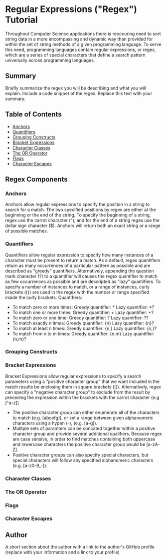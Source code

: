 # Regular Expressions ("Regex") Tutorial

Throughout Computer Science applications there is reoccuring need to sort string data in a more encompassing and dynamic way than provided for within the set of string methods of a given programming language.  To serve this need, programming languages contain regular expressions, or regex, which are a series of special characters that define a search pattern universally across programming languages. 

## Summary

Briefly summarize the regex you will be describing and what you will explain. Include a code snippet of the regex. Replace this text with your summary.

## Table of Contents

- [Anchors](#anchors)
- [Quantifiers](#quantifiers)
- [Grouping Constructs](#grouping-constructs)
- [Bracket Expressions](#bracket-expressions)
- [Character Classes](#character-classes)
- [The OR Operator](#the-or-operator)
- [Flags](#flags)
- [Character Escapes](#character-escapes)

## Regex Components

### Anchors
Anchors allow regular expressions to specify the position in a string to search for a match.  The two specified positions by regex are either at the beginning or the end of the string.  To specify the beginning of a string, regex use the carrot character (^), and for the end of a string regex use the dollar sign character ($).  Anchors will return both an exact string or a range of possible matches. 

### Quantifiers

Quantifiers allow regular expression to specify how many instances of a character must be present to return a match. As a default, regex quantifiers return as many occurrences of a particular pattern as possible and are described as "greedy" quantifiers.  Alternatively, appending the question mark character (?) to a quantifier will causes the regex quantifier to match as few occurrences as possible and are descripted as "lazy" quantifiers. To specify a number of instances to match, or a range of instances, curly brackets ({}) are used in the regex with the number or range specified inside the curly brackets. 
Quantifiers:
- To match zero or more times: Greedy quantifier: * Lazy quantifier: *?
- To match one or more times: Greedy quantifier: + Lazy quantifier: +?
- To match zero or one time: Greedy quantifier: ? Lazy quantifier: ??
- To match exactly n times: Greedy quantifier: {n} Lazy quantifier: {n}?
- To match at least n times: Greedy quantifier: {n,} Lazy quantifier: {n,}?
- To match from n to m times: Greedy quantifier: {n,m} Lazy quantifier: {n,m}?

### Grouping Constructs

### Bracket Expressions

Bracket Expressions allow regular expressions to specify a search parameters using a "positive character group" that we want included in the match results be enclosing them in square brackets ([]).  Alternatively, regex can specify a "negative character group" to exclude from the result by preceding the expression within the brackets with the carrot character (e.g [^a-z])
- The positive character group can either enumerate all of the characters to match (e.g. [abcefg]), or set a range between given alphanumeric characters using a hypen (-), (e.g. [a-g]). 
- Mulitple sets of paramters can be concated together within a positive character group and provide several additional qualifiers.  Because regex are case sensive, in order to find matches containing both uppercase and lowercase characters the positive character group would be [a-zA-Z].
- Positive character groups can also specify special characters, but special characters will follow any specified alphanumeric characters (e.g. [a-z0-9_-]). 

### Character Classes

### The OR Operator

### Flags

### Character Escapes

## Author

A short section about the author with a link to the author's GitHub profile (replace with your information and a link to your profile)

